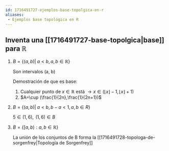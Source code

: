 ```yaml
---
id: 1716491727-ejemplos-base-topolgica-en-r
aliases:
 - Ejemplos base topológica en R
---
```



## Inventa una [[1716491727-base-topolgica|base]] para $\mathbb{R}$

1. $B = \{(a,b) | \; a < b, a, b \in \mathbb{R} \}$
	
	Son intervalos (a, b)
	
	Demostración de que es base:
	
	1. Cualquier punto de $x\in \mathbb{R}$ está $\rightarrow x \in (\lfloor x \rfloor - 1, \lfloor x \rfloor + 1)$
	2. $A=\cup (\frac{1}{2n},\frac{1}{2n+1})$

2. $B = \{(a,b) |\; a < b, b - a < 1, a, b \in R\}$
	 
	$5 \in (1,6), \;\, (1,6) \in B$	


3. $B = \{[a,b):a,b \in \mathbb{R}\}$
	
	La unión de los conjuntos de B forma la [[1716491728-topologa-de-sorgenfrey|Topología de Sorgenfrey]]


